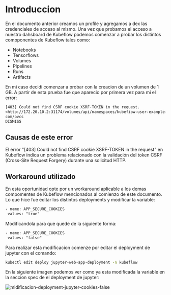 # Introduccion

En el documento anterior creamos un profile y agregamos a dex las credenciales de acceso al mismo. Una vez que probamos el acceso a nuestro dahsboard de Kubeflow podemos comenzar a probar los distintos compponentes de Kubeflow tales como:

- Notebooks
- Tensorflows
- Volumes
- Pipelines
- Runs
- Artifacts

En mi caso decidi comenzar a probar con la creacion de un volumen de 1 GB. A partir de esta prueba fue que aparecio por primera vez para mi el error:

 ```txt
[403] Could not find CSRF cookie XSRF-TOKEN in the request.
<http://172.20.10.2:31174/volumes/api/namespaces/kubefiow-user-example->
com/pvcs
DISMISS
```

## Causas de este error

El error "[403] Could not find CSRF cookie XSRF-TOKEN in the request" en Kubeflow indica un problema relacionado con la validación del token CSRF (Cross-Site Request Forgery) durante una solicitud HTTP.

## Workaround utilizado

En esta oportunidad opte por un workaround aplicable a los demas compomentes de Kubeflow mencionados al comienzo de este documento. Lo que hice fue editar los distintos deployments y modificar la variable:

 ```txt
- name: APP_SECURE_COOKIES
  values: "true"
 ```

Modificandola para que quede de la siguiente forma:

 ```txt
- name: APP_SECURE_COOKIES
  values: "false"
 ```

Para realizar esta modificacion comenze por editar el deployment de jupyter con el comando:

 ```bash
kubectl edit deploy jupyter-web-app-deployment -n kubeflow
 ```
En la siguiente imagen podemos ver como ya esta modificada la variable en la seccion spec de el deployment de jupyter:

![midificacion-deployment-jupyter-cookies-false](https://github.com/jlbisconti/k8s-vanilla/assets/144631732/d1a6ff46-b8f3-45d6-af3f-ad7d53382082)




